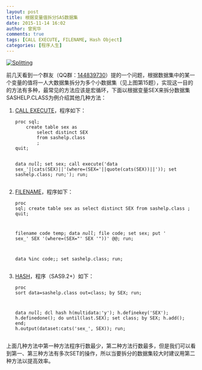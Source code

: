 ```yaml
---
layout: post
title: 根据变量值拆分SAS数据集
date: 2015-11-14 16:02
author: 曾宪华
comments: true
tags: [CALL EXECUTE, FILENAME, Hash Object]
categories: [程序人生]
---
```

<p><a href="http://www.xianhuazeng.com/cn/images/2015/11/Splitting.jpg"><img class="aligncenter size-full" src="http://www.xianhuazeng.com/cn/images/2015/11/Splitting.jpg" alt="Splitting" /></a></p><p>前几天看到一个群友（QQ群：<span style="text-decoration: none;"><a href="http://www.xianhuazeng.com/cn/images/2015/09/QQ.jpg" target="_blank">144839730</a></span>）提的一个问题，根据数据集中的某一个变量的值将一人大数据集拆分为多个小数据集（见上图第15题），实现这一目的的方法有多种，最常见的方法应该是宏循环，下面以根据变量SEX来拆分数据集SASHELP.CLASS为例介绍其他几种方法：</p><ol><li><span style="text-decoration: none;"><a href="http://support.sas.com/documentation/cdl/en/mcrolref/61885/HTML/default/viewer.htm#a000543697.htm" target="_blank">CALL EXECUTE</a></span>，程序如下：<pre><code>proc sql;
    create table sex as
        select distinct SEX 
    	from sashelp.class
        ;
quit;

data _null_;
    set sex;
    call execute('data sex_'||cats(SEX)||'(where=(SEX='||quote(cats(SEX))||')); set sashelp.class; run;');
run;
</code></pre></li><li><span style="text-decoration: none;"><a href="https://support.sas.com/documentation/cdl/en/lrdict/64316/HTML/default/viewer.htm#a000211297.htm" target="_blank">FILENAME</a></span>，程序如下：<pre><code>proc sql;
    create table sex as
        select distinct SEX 
    	from sashelp.class
        ;
quit;

filename code temp;
data _null_;
    file code;
    set sex;
    put ' sex_' SEX '(where=(SEX="' SEX '"))' @@;
run;

data %inc code;;
    set sashelp.class;
run;
</code></pre></li><li><a href="http://support.sas.com/documentation/cdl/en/lrcon/65287/HTML/default/viewer.htm#n1b4cbtmb049xtn1vh9x4waiioz4.htm" target="_blank"><span style="text-decoration: none;">HASH</span></a>，程序（SAS9.2+）如下：<pre><code>proc sort data=sashelp.class out=class;
	by SEX;
run;

data _null_;
    dcl hash h(multidata:'y');
    h.definekey('SEX');
    h.definedone();
    do until(last.SEX);
        set class;
        by SEX;
        h.add();
    end;
    h.output(dataset:cats('sex_', SEX));
run;
</code></pre></li></ol><p>上面几种方法中第一种方法程序行数最少，第二种方法行数最多，但是我们可以看到第一、第三种方法有多次SET的操作，所以当要拆分的数据集较大时建议用第二种方法以提高效率。</p>